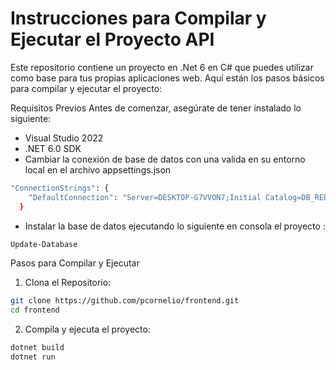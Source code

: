 # Instrucciones para Compilar y Ejecutar el Proyecto API

Este repositorio contiene un proyecto en .Net 6 en C# que puedes utilizar como base para tus propias aplicaciones web. Aquí están los pasos básicos para compilar y ejecutar el proyecto:

Requisitos Previos
Antes de comenzar, asegúrate de tener instalado lo siguiente:
 - Visual Studio 2022
 - .NET 6.0 SDK
 - Cambiar la conexión de base de datos con una valida en su entorno local en el archivo appsettings.json
```bash
"ConnectionStrings": {
    "DefaultConnection": "Server=DESKTOP-G7VVON7;Initial Catalog=DB_REDBROW;Persist Security Info=False;User ID=sa;Password=xxxxxxxxxxx;MultipleActiveResultSets=False;Encrypt=False;TrustServerCertificate=False;Connection Timeout=30;"
  }
```
 - Instalar la base de datos ejecutando lo siguiente en consola el proyecto :
```bash
Update-Database
```

Pasos para Compilar y Ejecutar
1. Clona el Repositorio:
```bash
git clone https://github.com/pcornelio/frontend.git
cd frontend
```
2. Compila y ejecuta el proyecto: 
```bash
dotnet build
dotnet run
```
